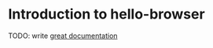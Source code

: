 # Introduction to hello-browser

TODO: write [great documentation](http://jacobian.org/writing/what-to-write/)
